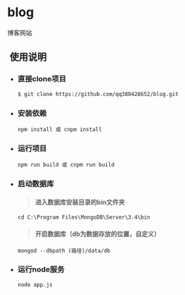 # blog
博客网站
##  使用说明
* ### 直接clone项目
      $ git clone https://github.com/qq380428652/blog.git
* ### 安装依赖
      npm install 或 cnpm install
* ### 运行项目
      npm run build 或 cnpm run build
* ### 启动数据库
  > #### 进入数据库安装目录的bin文件夹
      cd C:\Program Files\MongoDB\Server\3.4\bin
  > #### 开启数据库（db为数据存放的位置，自定义）
      mongod --dbpath (路径)/data/db
* ### 运行node服务
      node app.js


